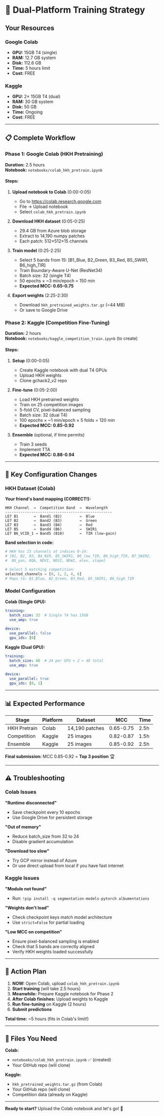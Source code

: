 # 🎯 Dual-Platform Training Strategy

## Your Resources

### Google Colab
- **GPU:** 15GB T4 (single)
- **RAM:** 12.7 GB system
- **Disk:** 112.6 GB
- **Time:** 5 hours limit
- **Cost:** FREE

### Kaggle
- **GPU:** 2× 15GB T4 (dual)
- **RAM:** 30 GB system
- **Disk:** 50 GB
- **Time:** Ongoing
- **Cost:** FREE

---

## 📋 Complete Workflow

### Phase 1: Google Colab (HKH Pretraining)
**Duration:** 2.5 hours  
**Notebook:** `notebooks/colab_hkh_pretrain.ipynb`

#### Steps:
1. **Upload notebook to Colab** (0:00-0:05)
   - Go to https://colab.research.google.com
   - File → Upload notebook
   - Select `colab_hkh_pretrain.ipynb`

2. **Download HKH dataset** (0:05-0:25)
   - 29.4 GB from Azure blob storage
   - Extract to 14,190 numpy patches
   - Each patch: 512×512×15 channels

3. **Train model** (0:25-2:25)
   - Select 5 bands from 15: [B1_Blue, B2_Green, B3_Red, B5_SWIR1, B6_high_TIR]
   - Train Boundary-Aware U-Net (ResNet34)
   - Batch size: 32 (single T4)
   - 50 epochs × ~3 min/epoch = 150 min
   - **Expected MCC: 0.65-0.75**

4. **Export weights** (2:25-2:30)
   - Download `hkh_pretrained_weights.tar.gz` (~44 MB)
   - Or save to Google Drive

### Phase 2: Kaggle (Competition Fine-Tuning)
**Duration:** 2 hours  
**Notebook:** `notebooks/kaggle_competition_train.ipynb` (to create)

#### Steps:
1. **Setup** (0:00-0:05)
   - Create Kaggle notebook with dual T4 GPUs
   - Upload HKH weights
   - Clone gchack2_v2 repo

2. **Fine-tune** (0:05-2:00)
   - Load HKH pretrained weights
   - Train on 25 competition images
   - 5-fold CV, pixel-balanced sampling
   - Batch size: 32 (dual T4)
   - 100 epochs × ~1 min/epoch × 5 folds = 120 min
   - **Expected MCC: 0.85-0.92**

3. **Ensemble** (optional, if time permits)
   - Train 3 seeds
   - Implement TTA
   - **Expected MCC: 0.88-0.94**

---

## 🔑 Key Configuration Changes

### HKH Dataset (Colab)

**Your friend's band mapping (CORRECT!):**
```
HKH Channel  →  Competition Band  →  Wavelength
-------------------------------------------------
LE7 B1       →  Band1 (B2)        →  Blue
LE7 B2       →  Band2 (B3)        →  Green  
LE7 B3       →  Band3 (B4)        →  Red
LE7 B5       →  Band4 (B6)        →  SWIR1
LE7 B6_VCID_1 → Band5 (B10)       →  TIR (low-gain)
```

**Band selection in code:**
```python
# HKH has 15 channels at indices 0-14:
# [B1, B2, B3, B4_NIR, B5_SWIR1, B6_low_TIR, B6_high_TIR, B7_SWIR2, 
#  B8_pan, BQA, NDVI, NDSI, NDWI, elev, slope]

# Select 5 matching competition:
selected_channels = [0, 1, 2, 4, 6]  
# Maps to: B1_Blue, B2_Green, B3_Red, B5_SWIR1, B6_high_TIR
```

### Model Configuration

**Colab (Single GPU):**
```yaml
training:
  batch_size: 32  # Single T4 has 15GB
  use_amp: true
  
device:
  use_parallel: false
  gpu_ids: [0]
```

**Kaggle (Dual GPU):**
```yaml
training:
  batch_size: 48  # 24 per GPU × 2 = 48 total
  use_amp: true
  
device:
  use_parallel: true
  gpu_ids: [0, 1]
```

---

## 📊 Expected Performance

| Stage | Platform | Dataset | MCC | Time |
|-------|----------|---------|-----|------|
| HKH Pretrain | Colab | 14,190 patches | 0.65-0.75 | 2.5h |
| Competition | Kaggle | 25 images | 0.82-0.87 | 1.5h |
| Ensemble | Kaggle | 25 images | 0.85-0.92 | 2.5h |

**Final submission:** MCC 0.85-0.92 = **Top 3 position** 🏆

---

## ⚠️ Troubleshooting

### Colab Issues

**"Runtime disconnected"**
- Save checkpoint every 10 epochs
- Use Google Drive for persistent storage

**"Out of memory"**
- Reduce batch_size from 32 to 24
- Disable gradient accumulation

**"Download too slow"**
- Try GCP mirror instead of Azure
- Or use direct upload from local if you have fast internet

### Kaggle Issues

**"Module not found"**
- Run: `!pip install -q segmentation-models-pytorch albumentations`

**"Weights don't load"**
- Check checkpoint keys match model architecture
- Use `strict=False` for partial loading

**"Low MCC on competition"**
- Ensure pixel-balanced sampling is enabled
- Check that 5 bands are correctly aligned
- Verify HKH weights loaded successfully

---

## 🚀 Action Plan

1. **NOW:** Open Colab, upload `colab_hkh_pretrain.ipynb`
2. **Start training** (will take 2.5 hours)
3. **Meanwhile:** Prepare Kaggle notebook for Phase 2
4. **After Colab finishes:** Upload weights to Kaggle
5. **Run fine-tuning** on Kaggle (2 hours)
6. **Submit predictions**

**Total time:** ~5 hours (fits in Colab's limit!)

---

## 📁 Files You Need

**Colab:**
- `notebooks/colab_hkh_pretrain.ipynb` ✅ (created)
- Your GitHub repo (will clone)

**Kaggle:**
- `hkh_pretrained_weights.tar.gz` (from Colab)
- Your GitHub repo (will clone)
- Competition data (already on Kaggle)

---

**Ready to start?** Upload the Colab notebook and let's go! 🚀
